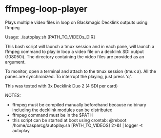 # ffmpeg-loop-player
Plays multiple video files in loop on Blackmagic Decklink outputs using ffmpeg

Usage: ./autoplay.sh [PATH_TO_VIDEOs_DIR]

This bash script will launch a tmux session and in each pane, will launch a ffmpeg command to play in loop a video file on a decklink SDI output (108050i).
The directory containing the video files are provided as an argument.

To monitor, open a terminal and attach to the tmux session (tmux a). All the panes are synchronized. To interrupt the playing, just press 'q'.

This was tested with 3x Decklink Duo 2 (4 SDI per card)

NOTES: 
- ffmpeg must be compiled manually beforehand because no binary including the decklink modules can be distributed
- ffmpeg command must be in the $PATH
- this script can be started at boot using crontab:
    @reboot /home/casparcg/autoplay.sh [PATH_TO_VIDEOS] 2>&1 | logger -t autoplay

    